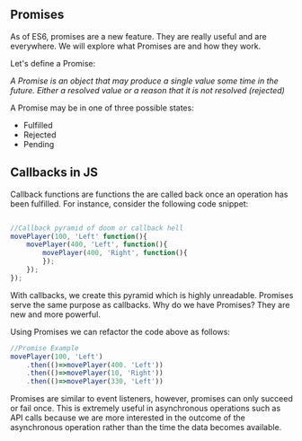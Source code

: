## Promises

As of ES6, promises are a new feature. They are really useful and are everywhere. We will explore what Promises are and how they work. 

Let's define a Promise: 

*A Promise is an object that may produce a single value some time in the future. Either a resolved value or a reason that it is not resolved (rejected)*

A Promise may be in one of three possible states:

<ul>
	<li>Fulfilled</li>
	<li>Rejected</li>
	<li>Pending </li>
</ul>

## Callbacks in JS

Callback functions are functions the are called back once an operation has been fulfilled. For instance, consider the following code snippet: 

```js

//Callback pyramid of doom or callback hell
movePlayer(100, 'Left' function(){
	movePlayer(400, 'Left', function(){
		movePlayer(400, 'Right', function(){
		});
	});
});

```

With callbacks, we create this pyramid which is highly unreadable. Promises serve the same purpose as callbacks. Why do we have Promises? They are new and more powerful. 

Using Promises we can refactor the code above as follows: 


```js
//Promise Example
movePlayer(100, 'Left')
	.then(()=>movePlayer(400. 'Left'))
	.then(()=>movePlayer(10, 'Right'))
	.then(()=>movePlayer(330, 'Left'))
```

Promises are similar to event listeners, however, promises can only succeed or fail once. This is extremely useful in asynchronous operations such as API calls because we are more interested in the outcome of the asynchronous operation rather than the time the data becomes available.

